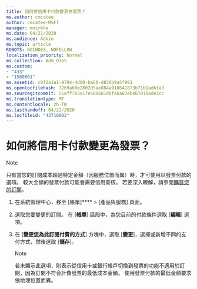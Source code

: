 ```yaml
---
title: 如何將信用卡付款變更為發票？
ms.author: cmcatee
author: cmcatee-MSFT
manager: mnirkhe
ms.date: 04/21/2020
ms.audience: Admin
ms.topic: article
ROBOTS: NOINDEX, NOFOLLOW
localization_priority: Normal
ms.collection: Adm_O365
ms.custom:
- "433"
- "1500001"
ms.assetid: c8f2a1a1-9704-4d08-ba60-d836b9a5f981
ms.openlocfilehash: 7269a60e2802d5ae884a918641873b71b1ad6fa3
ms.sourcegitcommit: 55eff703a17e500681d8fa6a87eb067019ade3cc
ms.translationtype: MT
ms.contentlocale: zh-TW
ms.lasthandoff: 04/22/2020
ms.locfileid: "43710002"
---
```

# <a name="how-do-i-change-from-credit-card-payments-to-invoice"></a>如何將信用卡付款變更為發票？

> [!NOTE]
> 只有當您的訂閱成本超過特定金額（因服務位置而異）時，才可使用以發票付款的選項。 較大金額的發票付款可能會需要信用查核。 若要深入瞭解，請參閱[購買您的訂閱](https://docs.microsoft.com/office365/admin/subscriptions-and-billing/pay-for-your-subscription)。
  
1. 在系統管理中心，移至 [帳單]**** \> [產品與服務][](https://go.microsoft.com/fwlink/p/?linkid=842054) 頁面。

2. 選取您要變更的訂閱。 在 [**帳單**] 區段中，為您目前的付款條件選取 [**編輯**] 選項。

3. 在 [**變更您為此訂閱付費的方式**] 方塊中，選取 [**變更**]，選擇或新增不同的支付方式，然後選取 [**儲存**]。

   > [!NOTE]
   > 若未顯示此選項，則表示從信用卡或銀行帳戶切換到發票的功能不適用於訂閱，因為訂閱不符合計費發票的最低成本金額。 使用發票付款的最低金額要求依地理位置而異。
  
